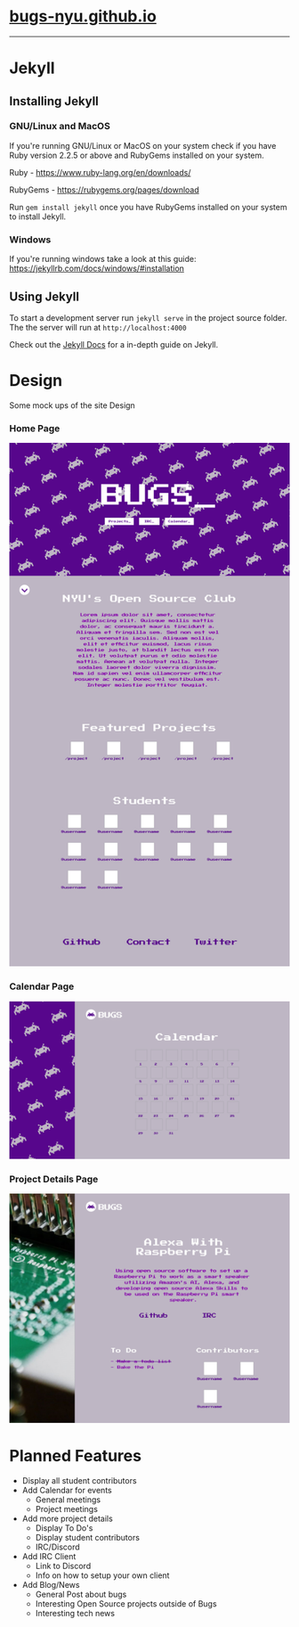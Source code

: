# [bugs-nyu.github.io](https://bugs-nyu.github.io/)
------

# Jekyll

## Installing Jekyll
### GNU/Linux and MacOS
If you're running GNU/Linux or MacOS on your system check if you have Ruby version 2.2.5 or above and RubyGems installed on your system.

Ruby - https://www.ruby-lang.org/en/downloads/

RubyGems - https://rubygems.org/pages/download

Run `gem install jekyll` once you have RubyGems installed on your system to install Jekyll.

### Windows
If you're running windows take a look at this guide:
https://jekyllrb.com/docs/windows/#installation

## Using Jekyll
To start a development server run `jekyll serve` in the project source folder. The the server will run at `http://localhost:4000`

Check out the [Jekyll Docs](https://jekyllrb.com/docs/) for a in-depth guide on Jekyll.

# Design
Some mock ups of the site Design
### Home Page
![Home Page](/assets/img/Home_Page.png)
### Calendar Page
![Calendar](/assets/img/Calendar.png)
### Project Details Page
![Project Details Page](/assets/img/Project_Details.png)

# Planned Features
- Display all student contributors
- Add Calendar for events
  - General meetings
  - Project meetings
- Add more project details
  - Display To Do's
  - Display student contributors
  - IRC/Discord
- Add IRC Client
  - Link to Discord
  - Info on how to setup your own client
- Add Blog/News
  - General Post about bugs
  - Interesting Open Source projects outside of Bugs
  - Interesting tech news
